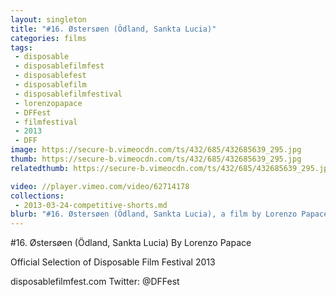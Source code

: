```yaml
---
layout: singleton
title: "#16. Østersøen (Ödland, Sankta Lucia)"
categories: films
tags:
 - disposable
 - disposablefilmfest
 - disposablefest
 - disposablefilm
 - disposablefilmfestival
 - lorenzopapace
 - DFFest
 - filmfestival
 - 2013
 - DFF
image: https://secure-b.vimeocdn.com/ts/432/685/432685639_295.jpg
thumb: https://secure-b.vimeocdn.com/ts/432/685/432685639_295.jpg
relatedthumb: https://secure-b.vimeocdn.com/ts/432/685/432685639_295.jpg

video: //player.vimeo.com/video/62714178
collections:
 - 2013-03-24-competitive-shorts.md
blurb: "#16. Østersøen (Ödland, Sankta Lucia), a film by Lorenzo Papace."
---
```


\#16. Østersøen (Ödland, Sankta Lucia)
By Lorenzo Papace

Official Selection of Disposable Film Festival 2013

disposablefilmfest.com
Twitter: @DFFest